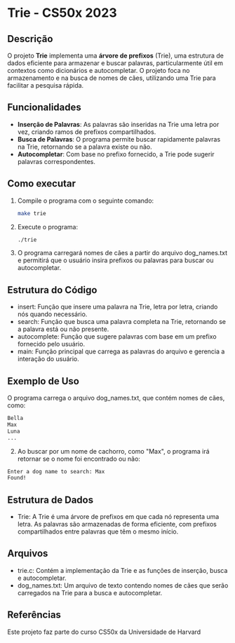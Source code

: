 # Trie - CS50x 2023

## Descrição

O projeto **Trie** implementa uma **árvore de prefixos** (Trie), uma estrutura de dados eficiente para armazenar e buscar palavras, particularmente útil em contextos como dicionários e autocompletar. O projeto foca no armazenamento e na busca de nomes de cães, utilizando uma Trie para facilitar a pesquisa rápida.

## Funcionalidades

- **Inserção de Palavras**: As palavras são inseridas na Trie uma letra por vez, criando ramos de prefixos compartilhados.
- **Busca de Palavras**: O programa permite buscar rapidamente palavras na Trie, retornando se a palavra existe ou não.
- **Autocompletar**: Com base no prefixo fornecido, a Trie pode sugerir palavras correspondentes.

## Como executar

1. Compile o programa com o seguinte comando:

   ```bash
   make trie
   ```
2. Execute o programa:
   ```bash
   ./trie
   ```
3. O programa carregará nomes de cães a partir do arquivo dog_names.txt e permitirá que o usuário insira prefixos ou palavras para buscar ou autocompletar.

## Estrutura do Código
 - insert: Função que insere uma palavra na Trie, letra por letra, criando nós quando necessário.
 - search: Função que busca uma palavra completa na Trie, retornando se a palavra está ou não presente.
 - autocomplete: Função que sugere palavras com base em um prefixo fornecido pelo usuário.
 - main: Função principal que carrega as palavras do arquivo e gerencia a interação do usuário.

## Exemplo de Uso
O programa carrega o arquivo dog_names.txt, que contém nomes de cães, como:
```bash
Bella
Max
Luna
...
```
2. Ao buscar por um nome de cachorro, como "Max", o programa irá retornar se o nome foi encontrado ou não:
```bash
Enter a dog name to search: Max
Found!
```

## Estrutura de Dados
- Trie: A Trie é uma árvore de prefixos em que cada nó representa uma letra. As palavras são armazenadas de forma eficiente, com prefixos compartilhados entre palavras que têm o mesmo início.

## Arquivos
- trie.c: Contém a implementação da Trie e as funções de inserção, busca e autocompletar.
- dog_names.txt: Um arquivo de texto contendo nomes de cães que serão carregados na Trie para a busca e autocompletar.
## Referências
Este projeto faz parte do curso CS50x da Universidade de Harvard

